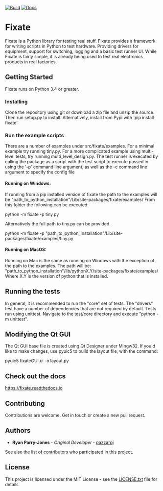 [![Build](https://pyfixate.visualstudio.com/Fixate/_apis/build/status?definition=1)](https://dev.azure.com/pyfixate/Fixate/_build?definitionId=1)
[![Docs](https://readthedocs.org/projects/fixate/badge/)](https://fixate.readthedocs.io/en/latest/?badge=latest)

# Fixate

Fixate is a Python library for testing real stuff.
Fixate provides a framework for writing scripts in Python to test hardware.
Providing drivers for equipment, support for switching, logging and a basic test runner UI.
While Fixate is fairly simple, it is already being used to test real electronics products in real factories.

## Getting Started

Fixate runs on Python 3.4 or greater.

### Installing

Clone the repository using git or download a zip file and unzip the source. Then run setup.py to install.
Alternatively, install from Pypi with 'pip install fixate'

### Run the example scripts

There are a number of examples under src/fixate/examples. For a minimal example try running tiny.py.
For a more complicated example using multi-level tests, try running multi_level_design.py.
The test runner is executed by calling the package as a script with the test script to execute passed in using the
'-p' command line argument, as well as the -c command line argument to specify the config file

#### Running on Windows:

If running from a pip installed version of fixate the path to the examples will be "path_to_python_installation"/Lib/site-packages/fixate/examples/ From this folder the following can be executed:

python -m fixate -p tiny.py

Alternatively the full path to tiny.py can be provided.

python -m fixate -p "path_to_python_installation"/Lib/site-packages/fixate/examples/tiny.py

#### Running on MacOS:

Running on Mac is the same as running on Windows with the exception of the path to the examples. The path will be: "path_to_python_installation"/lib/pythonX.Y/site-packages/fixate/examples/
Where X.Y is the version of python that is installed.

## Running the tests
In general, it is recommended to run the "core" set of tests.
The "drivers" test have a number of dependencies that are not required by default. Tests run using unittest.
Navigate to the test/core directory and execute "python -m unittest".

## Modifying the Qt GUI

The Qt GUI base file is created using Qt Designer under Mingw32.
If you'd like to make changes, use pyuic5 to build the layout file, with the command:

pyuic5 fixateGUI.ui -o layout.py


## Check out the docs

https://fixate.readthedocs.io

## Contributing

Contributions are welcome. Get in touch or create a new pull request.

## Authors

* **Ryan Parry-Jones** - *Original Developer* - [pazzarpj](https://github.com/pazzarpj)

See also the list of [contributors](https://github.com/PyFixate/Fixate/contributors) who participated in this project.

## License

This project is licensed under the MIT License - see the [LICENSE.txt](LICENSE.txt) file for details
